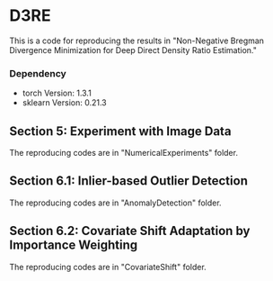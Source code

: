 # D3RE
This is a code for reproducing the results in "Non-Negative Bregman Divergence Minimization for Deep Direct Density Ratio Estimation."

### Dependency
- torch Version: 1.3.1
- sklearn Version: 0.21.3

## Section 5: Experiment with Image Data
The reproducing codes are in "NumericalExperiments" folder.

## Section 6.1: Inlier-based Outlier Detection
The reproducing codes are in "AnomalyDetection" folder.

## Section 6.2: Covariate Shift Adaptation by Importance Weighting
The reproducing codes are in "CovariateShift" folder.
